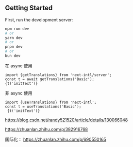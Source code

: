 ## Getting Started

First, run the development server:

```bash
npm run dev
# or
yarn dev
# or
pnpm dev
# or
bun dev
```

在 async 使用

```
import {getTranslations} from 'next-intl/server';
const t = await getTranslations('Basic');
{t('initText')}
```

非 async 使用

```
import {useTranslations} from 'next-intl';
const t = useTranslations('Basic');
 {t('initText')}
```

https://blog.csdn.net/randy521520/article/details/130066048

https://zhuanlan.zhihu.com/p/382916768

国际化：
https://zhuanlan.zhihu.com/p/690550165
